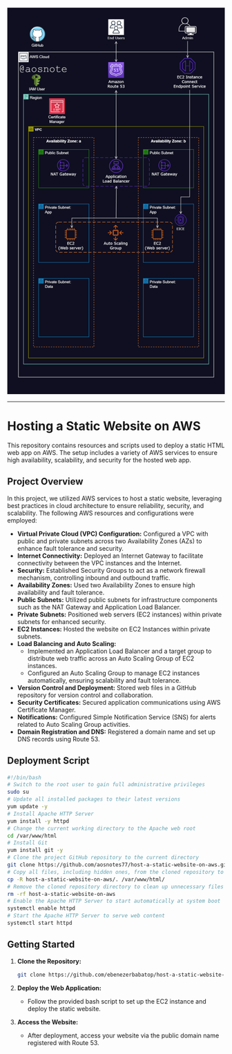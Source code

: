 ![Alt test](/Host_a_Static_Website_on_AWS.png)

---
# Hosting a Static Website on AWS

This repository contains resources and scripts used to deploy a static HTML web app on AWS. The setup includes a variety of AWS services to ensure high availability, scalability, and security for the hosted web app.

## Project Overview

In this project, we utilized AWS services to host a static website, leveraging best practices in cloud architecture to ensure reliability, security, and scalability. The following AWS resources and configurations were employed:

- **Virtual Private Cloud (VPC) Configuration:** Configured a VPC with public and private subnets across two Availability Zones (AZs) to enhance fault tolerance and security.
- **Internet Connectivity:** Deployed an Internet Gateway to facilitate connectivity between the VPC instances and the Internet.
- **Security:** Established Security Groups to act as a network firewall mechanism, controlling inbound and outbound traffic.
- **Availability Zones:** Used two Availability Zones to ensure high availability and fault tolerance.
- **Public Subnets:** Utilized public subnets for infrastructure components such as the NAT Gateway and Application Load Balancer.
- **Private Subnets:** Positioned web servers (EC2 instances) within private subnets for enhanced security.
- **EC2 Instances:** Hosted the website on EC2 Instances within private subnets.
- **Load Balancing and Auto Scaling:**
   - Implemented an Application Load Balancer and a target group to distribute web traffic across an Auto Scaling Group of EC2 instances.
   - Configured an Auto Scaling Group to manage EC2 instances automatically, ensuring scalability and fault tolerance.
- **Version Control and Deployment:** Stored web files in a GitHub repository for version control and collaboration.
- **Security Certificates:** Secured application communications using AWS Certificate Manager.
- **Notifications:** Configured Simple Notification Service (SNS) for alerts related to Auto Scaling Group activities.
- **Domain Registration and DNS:** Registered a domain name and set up DNS records using Route 53.

## Deployment Script
```bash
#!/bin/bash
# Switch to the root user to gain full administrative privileges
sudo su
# Update all installed packages to their latest versions
yum update -y
# Install Apache HTTP Server
yum install -y httpd
# Change the current working directory to the Apache web root
cd /var/www/html
# Install Git
yum install git -y
# Clone the project GitHub repository to the current directory
git clone https://github.com/aosnotes77/host-a-static-website-on-aws.git
# Copy all files, including hidden ones, from the cloned repository to the Apache web root
cp -R host-a-static-website-on-aws/. /var/www/html/
# Remove the cloned repository directory to clean up unnecessary files
rm -rf host-a-static-website-on-aws
# Enable the Apache HTTP Server to start automatically at system boot
systemctl enable httpd
# Start the Apache HTTP Server to serve web content
systemctl start httpd
```

## Getting Started

1. **Clone the Repository:**
   ```bash
   git clone https://github.com/ebenezerbabatop/host-a-static-website-on-aws.git
   ```

2. **Deploy the Web Application:**
   - Follow the provided bash script to set up the EC2 instance and deploy the static website.

3. **Access the Website:**
   - After deployment, access your website via the public domain name registered with Route 53.
